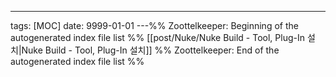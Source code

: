 ---
tags: [MOC]
date: 9999-01-01
---%% Zoottelkeeper: Beginning of the autogenerated index file list  %%
 [[post/Nuke/Nuke Build - Tool, Plug-In 설치|Nuke Build - Tool, Plug-In 설치]]
%% Zoottelkeeper: End of the autogenerated index file list  %%
